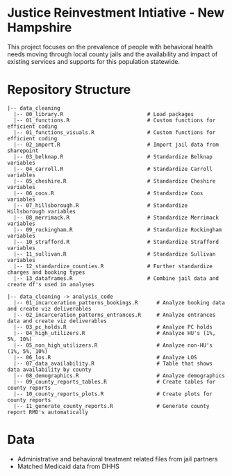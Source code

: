 # Justice Reinvestment Intiative - New Hampshire

This project focuses on the prevalence of people with behavioral health needs moving through local county jails and the availability and impact of existing services and supports for this population statewide.  

# Repository Structure

    |-- data_cleaning 
      |-- 00_library.R                           # Load packages
      |-- 01_functions.R                         # Custom functions for efficient coding
      |-- 01_functions_visuals.R                 # Custom functions for efficient coding
      |-- 02_import.R                            # Import jail data from sharepoint
      |-- 03_belknap.R                           # Standardize Belknap variables 
      |-- 04_carroll.R                           # Standardize Carroll variables
      |-- 05_cheshire.R                          # Standardize Cheshire variables
      |-- 06_coos.R                              # Standardize Coos variables
      |-- 07_hillsborough.R                      # Standardize Hillsborough variables
      |-- 08_merrimack.R                         # Standardize Merrimack variables
      |-- 09_rockingham.R                        # Standardize Rockingham variables
      |-- 10_strafford.R                         # Standardize Strafford variables
      |-- 11_sullivan.R                          # Standardize Sullivan variables
      |-- 12_standardize_counties.R              # Further standardize charges and booking types
      |-- 13_dataframes.R                        # Combine jail data and create df's used in analyses
      
    |-- data_cleaning -> analysis_code       
      |-- 01_incarceration_patterns_bookings.R      # Analyze booking data and create viz deliverables
      |-- 02_incarceration_patterns_entrances.R     # Analyze entrances data and create viz deliverables
      |-- 03_pc_holds.R                             # Analyze PC holds
      |-- 04_high_utilizers.R                       # Analyze HU's (1%, 5%, 10%)
      |-- 05_non_high_utilizers.R                   # Analyze non-HU's (1%, 5%, 10%)
      |-- 06_los.R                                  # Analyze LOS
      |-- 07_data_availability.R                    # Table that shows data availability by county
      |-- 08_demographics.R                         # Analyze demographics
      |-- 09_county_reports_tables.R                # Create tables for county reports
      |-- 10_county_reports_plots.R                 # Create plots for county reports
      |-- 11_generate_county_reports.R              # Generate county report RMD's automatically
      
# Data  

- Administrative and behavioral treatment related files from jail partners
- Matched Medicaid data from DHHS

